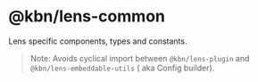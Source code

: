 # @kbn/lens-common

Lens specific components, types and constants.
> Note: Avoids cyclical import between `@kbn/lens-plugin` and `@kbn/lens-embeddable-utils` ( aka Config builder).
